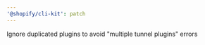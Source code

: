 ```yaml
---
'@shopify/cli-kit': patch
---
```


Ignore duplicated plugins to avoid "multiple tunnel plugins" errors
